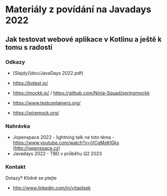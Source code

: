 # Materiály z povídání na Javadays 2022 
## Jak testovat webové aplikace v Kotlinu a ještě k tomu s radostí

### Odkazy
- [Slajdy](doc/JavaDays 2022.pdf)

- https://kotest.io/
- https://mockk.io/ / https://github.com/Ninja-Squad/springmockk
- https://www.testcontainers.org/
- https://wiremock.org/

### Nahrávka
 - Jopenspace 2022 - lightning talk na toto téma - https://www.youtube.com/watch?v=iVCgMsKIGks (http://jopenspace.cz)
 - Javadays 2022 - TBD v průběhu Q2 2023

### Kontakt

Dotazy? Klidně se ptejte
- http://www.linkedin.com/in/vitaplsek

